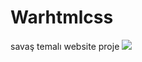 # Warhtmlcss
savaş temalı website proje 
<img src="https://user-images.githubusercontent.com/121401175/213792539-78e91ef9-3be3-46c4-b768-15cce97b2fd5.gif"/>
